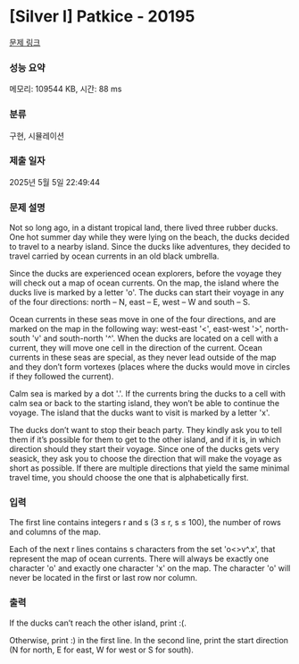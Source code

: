 # [Silver I] Patkice - 20195 

[문제 링크](https://www.acmicpc.net/problem/20195) 

### 성능 요약

메모리: 109544 KB, 시간: 88 ms

### 분류

구현, 시뮬레이션

### 제출 일자

2025년 5월 5일 22:49:44

### 문제 설명

<p>Not so long ago, in a distant tropical land, there lived three rubber ducks. One hot summer day while they were lying on the beach, the ducks decided to travel to a nearby island. Since the ducks like adventures, they decided to travel carried by ocean currents in an old black umbrella.</p>

<p>Since the ducks are experienced ocean explorers, before the voyage they will check out a map of ocean currents. On the map, the island where the ducks live is marked by a letter 'o'. The ducks can start their voyage in any of the four directions: north – N, east – E, west – W and south – S.</p>

<p>Ocean currents in these seas move in one of the four directions, and are marked on the map in the following way: west-east '<', east-west '>', north-south 'v' and south-north '^'. When the ducks are located on a cell with a current, they will move one cell in the direction of the current. Ocean currents in these seas are special, as they never lead outside of the map and they don’t form vortexes (places where the ducks would move in circles if they followed the current).</p>

<p>Calm sea is marked by a dot '.'. If the currents bring the ducks to a cell with calm sea or back to the starting island, they won’t be able to continue the voyage. The island that the ducks want to visit is marked by a letter 'x'.</p>

<p>The ducks don’t want to stop their beach party. They kindly ask you to tell them if it’s possible for them to get to the other island, and if it is, in which direction should they start their voyage. Since one of the ducks gets very seasick, they ask you to choose the direction that will make the voyage as short as possible. If there are multiple directions that yield the same minimal travel time, you should choose the one that is alphabetically first.</p>

### 입력 

 <p>The first line contains integers r and s (3 ≤ r, s ≤ 100), the number of rows and columns of the map.</p>

<p>Each of the next r lines contains s characters from the set 'o<>v^.x', that represent the map of ocean currents. There will always be exactly one character 'o' and exactly one character 'x' on the map. The character 'o' will never be located in the first or last row nor column.</p>

### 출력 

 <p>If the ducks can’t reach the other island, print :(.</p>

<p>Otherwise, print :) in the first line. In the second line, print the start direction (N for north, E for east, W for west or S for south).</p>

